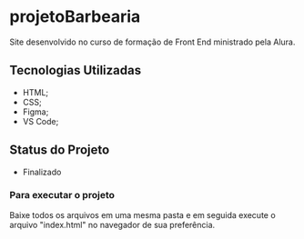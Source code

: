 # projetoBarbearia
Site desenvolvido no curso de formação de Front End ministrado pela Alura.

## Tecnologias Utilizadas
- HTML;
- CSS;
- Figma;
- VS Code;

## Status do Projeto
- Finalizado

### Para executar o projeto
Baixe todos os arquivos em uma mesma pasta e em seguida execute o arquivo "index.html" no navegador de sua preferência.

